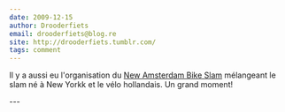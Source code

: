 ```yaml
---
date: 2009-12-15
author: Drooderfiets
email: drooderfiets@blog.re
site: http://drooderfiets.tumblr.com/
tags: comment
---
```


<p>
Il y a aussi eu l'organisation du <a href="http://newamsterdambikeslam.org/about.html">New Amsterdam Bike Slam</a> mélangeant le slam né à New Yorkk et le vélo hollandais. Un grand moment!
</p>
---